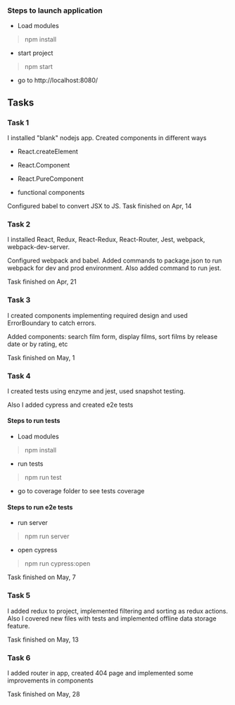 ### Steps to launch application

* Load modules

> npm install

* start project

> npm start

* go to http://localhost:8080/

## Tasks

### Task 1

I installed "blank" nodejs app. Created components in different ways
* React.createElement

* React.Component

* React.PureComponent

* functional components

Configured babel to convert JSX to JS.
Task finished on Apr, 14

### Task 2

I installed React, Redux, React-Redux, React-Router, Jest, webpack, webpack-dev-server.

Configured webpack and babel. Added commands to package.json to run webpack for dev and prod environment. Also added command to run jest.

Task finished on Apr, 21

### Task 3

I created components implementing required design and used ErrorBoundary to catch errors.

Added components: search film form, display films, sort films by release date or by rating, etc

Task finished on May, 1

### Task 4

I created tests using enzyme and jest, used snapshot testing.

Also I added cypress and created e2e tests

#### Steps to run tests

* Load modules

> npm install

* run tests

> npm run test

* go to coverage folder to see tests coverage

#### Steps to run e2e tests

* run server

> npm run server

* open cypress

> npm run cypress:open

Task finished on May, 7

### Task 5

I added redux to project, implemented filtering and sorting as redux actions. Also I covered new files with tests and implemented offline data storage feature.

Task finished on May, 13

### Task 6

I added router in app, created 404 page and implemented some improvements in components

Task finished on May, 28